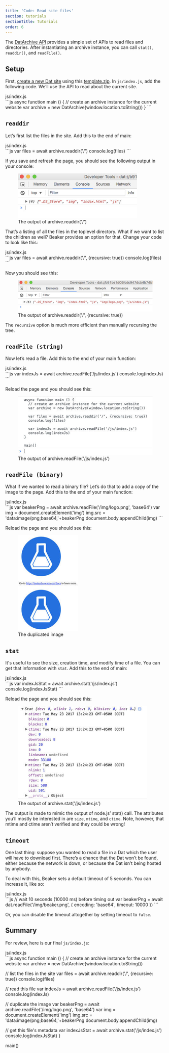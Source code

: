 ```yaml
---
title: 'Code: Read site files'
section: tutorials
sectionTitle: Tutorials
order: 6
---
```


The [DatArchive API](/docs/apis/dat.html) provides a simple set of APIs to read files and directories. After instantiating an archive instance, you can call `stat()`, `readdir()`, and `readFile()`.

## Setup

First, [create a new Dat site](/docs/using-beaker/create-a-site.html) using this [<i class="fa fa-file-archive-o"></i> template.zip](/docs/tutorials/template.zip). In `js/index.js`, add the following code. We’ll use the API to read about the current site.

<figcaption class="code">js/index.js</figcaption>
```js
async function main () {
  // create an archive instance for the current website
  var archive = new DatArchive(window.location.toString())
}
```

## `readdir`

Let’s first list the files in the site. Add this to the end of main:

<figcaption class="code">js/index.js</figcaption>
```js
var files = await archive.readdir('/')
console.log(files)
```

If you save and refresh the page, you should see the following output in your console:

<figure>
<img src="/img/docs/tut-read-site-files/readdir.jpg" >
<figcaption>The output of archive.readdir('/')</figcaption>
</figure>

That’s a listing of all the files in the toplevel directory. What if we want to list the children as well? Beaker provides an option for that. Change your code to look like this:

<figcaption class="code">js/index.js</figcaption>
```js
var files = await archive.readdir('/', {recursive: true})
console.log(files)
```

Now you should see this:

<figure>
<img src="/img/docs/tut-read-site-files/readdir-recursive.jpg" >
<figcaption>The output of archive.readdir('/', {recursive: true})</figcaption>
</figure>

The `recursive` option is much more efficient than manually recursing the tree.

## `readFile (string)`

Now let’s read a file. Add this to the end of your main function:

<figcaption class="code">js/index.js</figcaption>
```js
var indexJs = await archive.readFile('/js/index.js')
console.log(indexJs)
```

Reload the page and you should see this:

<figure>
<img src="/img/docs/tut-read-site-files/readfile.jpg" >
<figcaption>The output of archive.readFile('/js/index.js')</figcaption>
</figure>

## `readFile (binary)`

What if we wanted to read a binary file? Let’s do that to add a copy of the image to the page. Add this to the end of your main function:

<figcaption class="code">js/index.js</figcaption>
```js
var beakerPng = await archive.readFile('/img/logo.png', 'base64')
var img = document.createElement('img')
img.src = 'data:image/png;base64,'+beakerPng
document.body.appendChild(img)
```

Reload the page and you should see this:

<figure>
<img src="/img/docs/tut-read-site-files/imgcopy.jpg" >
<figcaption>The duplicated image</figcaption>
</figure>

## `stat`

It's useful to see the size, creation time, and modify time of a file. You can get that information with `stat`. Add this to the end of main:

<figcaption class="code">js/index.js</figcaption>
```js
var indexJsStat = await archive.stat('/js/index.js')
console.log(indexJsStat)
```

Reload the page and you should see this:

<figure>
<img src="/img/docs/tut-read-site-files/stat.jpg" >
<figcaption>The output of archive.stat('/js/index.js')</figcaption>
</figure>

The output is made to mimic the output of node.js’ stat() call. The attributes you’ll mostly be interested in are `size`, `mtime`, and `ctime`. Note, however, that mtime and ctime aren’t verified and they could be wrong!

## `timeout`

One last thing: suppose you wanted to read a file in a Dat which the user will have to download first. There’s a chance that the Dat won’t be found, either because the network is down, or because the Dat isn’t being hosted by anybody.

To deal with this, Beaker sets a default timeout of 5 seconds. You can increase it, like so:

<figcaption class="code">js/index.js</figcaption>
```js
// wait 10 seconds (10000 ms) before timing out
var beakerPng = await dat.readFile('/img/beaker.png', {
  encoding: 'base64',
  timeout: 10000
})
```

Or, you can disable the timeout altogether by setting timeout to `false`.

## Summary

For review, here is our final `js/index.js`:

<figcaption class="code">js/index.js</figcaption>
```js
async function main () {
  // create an archive instance for the current website
  var archive = new DatArchive(window.location.toString())

  // list the files in the site
  var files = await archive.readdir('/', {recursive: true})
  console.log(files)

  // read this file
  var indexJs = await archive.readFile('/js/index.js')
  console.log(indexJs)

  // duplicate the image
  var beakerPng = await archive.readFile('/img/logo.png', 'base64')
  var img = document.createElement('img')
  img.src = 'data:image/png;base64,'+beakerPng
  document.body.appendChild(img)

  // get this file's metadata
  var indexJsStat = await archive.stat('/js/index.js')
  console.log(indexJsStat)
}

main()
```